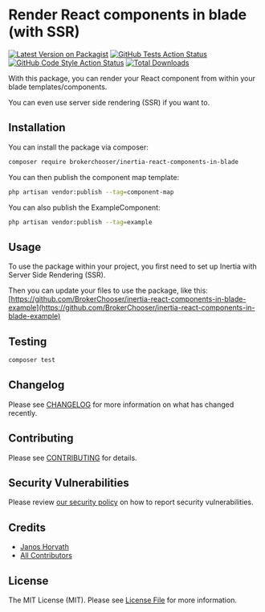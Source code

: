 # Render React components in blade (with SSR)

[![Latest Version on Packagist](https://img.shields.io/packagist/v/brokerchooser/inertia-react-components-in-blade.svg?style=flat-square)](https://packagist.org/packages/brokerchooser/inertia-react-components-in-blade)
[![GitHub Tests Action Status](https://img.shields.io/github/actions/workflow/status/brokerchooser/inertia-react-components-in-blade/run-tests.yml?branch=main&label=tests&style=flat-square)](https://github.com/brokerchooser/inertia-react-components-in-blade/actions?query=workflow%3Arun-tests+branch%3Amain)
[![GitHub Code Style Action Status](https://img.shields.io/github/actions/workflow/status/brokerchooser/inertia-react-components-in-blade/fix-php-code-style-issues.yml?branch=main&label=code%20style&style=flat-square)](https://github.com/brokerchooser/inertia-react-components-in-blade/actions?query=workflow%3A"Fix+PHP+code+style+issues"+branch%3Amain)
[![Total Downloads](https://img.shields.io/packagist/dt/brokerchooser/inertia-react-components-in-blade.svg?style=flat-square)](https://packagist.org/packages/brokerchooser/inertia-react-components-in-blade)

With this package, you can render your React component from within your blade templates/components.

You can even use server side rendering (SSR) if you want to.

## Installation

You can install the package via composer:

```bash
composer require brokerchooser/inertia-react-components-in-blade
```

You can then publish the component map template:

```bash
php artisan vendor:publish --tag=component-map
```

You can also publish the ExampleComponent:

```bash
php artisan vendor:publish --tag=example
```

## Usage

To use the package within your project, you first need to set up Inertia with Server Side Rendering (SSR).

Then you can update your files to use the package, like this:
[https://github.com/BrokerChooser/inertia-react-components-in-blade-example](https://github.com/BrokerChooser/inertia-react-components-in-blade-example)

## Testing

```bash
composer test
```

## Changelog

Please see [CHANGELOG](CHANGELOG.md) for more information on what has changed recently.

## Contributing

Please see [CONTRIBUTING](CONTRIBUTING.md) for details.

## Security Vulnerabilities

Please review [our security policy](../../security/policy) on how to report security vulnerabilities.

## Credits

- [Janos Horvath](https://github.com/hjanos-bc)
- [All Contributors](../../contributors)

## License

The MIT License (MIT). Please see [License File](LICENSE.md) for more information.
